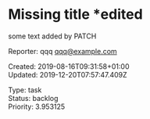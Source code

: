 # Missing title *edited

some text added by PATCH

Reporter: qqq <qqq@example.com>  

Created: 2019-08-16T09:31:58+01:00  
Updated: 2019-12-20T07:57:47.409Z

Type: task  
Status: backlog  
Priority: 3.953125
